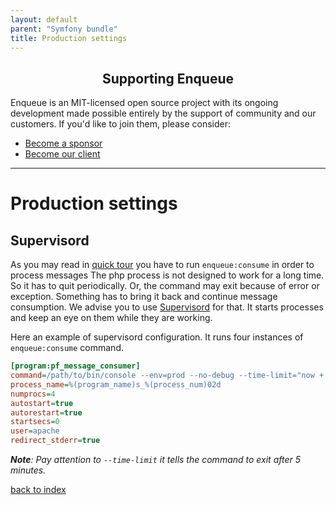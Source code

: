 ```yaml
---
layout: default
parent: "Symfony bundle"
title: Production settings
---
```

<h2 align="center">Supporting Enqueue</h2>

Enqueue is an MIT-licensed open source project with its ongoing development made possible entirely by the support of community and our customers. If you'd like to join them, please consider:

- [Become a sponsor](https://www.patreon.com/makasim)
- [Become our client](http://forma-pro.com/)

---

# Production settings

## Supervisord

As you may read in [quick tour](quick_tour.md) you have to run `enqueue:consume` in order to process messages
The php process is not designed to work for a long time. So it has to quit periodically.
Or, the command may exit because of error or exception.
Something has to bring it back and continue message consumption.
We advise you to use [Supervisord](http://supervisord.org/) for that.
It starts processes and keep an eye on them while they are working.


Here an example of supervisord configuration.
It runs four instances of `enqueue:consume` command.

```ini
[program:pf_message_consumer]
command=/path/to/bin/console --env=prod --no-debug --time-limit="now + 5 minutes" enqueue:consume
process_name=%(program_name)s_%(process_num)02d
numprocs=4
autostart=true
autorestart=true
startsecs=0
user=apache
redirect_stderr=true
```

_**Note**: Pay attention to `--time-limit` it tells the command to exit after 5 minutes._

[back to index](../index.md)
